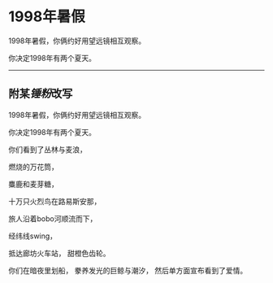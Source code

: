 # 1998年暑假

1998年暑假，你俩约好用望远镜相互观察。

你决定1998年有两个夏天。

---
## 附某*锤粉*改写

1998年暑假，你俩约好用望远镜相互观察。

你决定1998年有两个夏天。

你们看到了丛林与麦浪，

燃烧的万花筒，

麋鹿和麦芽糖，

十万只火烈鸟在路易斯安那，

旅人沿着bobo河顺流而下，

经纬线swing，

抵达廊坊火车站，
甜橙色齿轮。

你们在暗夜里划船，
豢养发光的巨鲸与潮汐，
然后单方面宣布看到了爱情。

